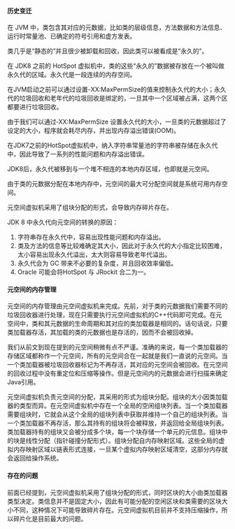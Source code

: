 #### 历史变迁
在 JVM 中，类包含其对应的元数据，比如类的层级信息，方法数据和方法信息、运行时常量池、已确定的符号引用和虚方发表。

类几乎是“静态的”并且很少被卸载和回收，因此类可以被看成是“永久的”。

在 JDK8 之前的 HotSpot 虚拟机中，类的这些“永久的”数据被存放在一个被叫做永久代的区域。永久代是一段连续的内存空间。

在JVM启动之前可以通过设置-XX:MaxPermSize的值来控制永久代的大小；永久代的垃圾回收和老年代的垃圾回收是绑定的，一旦其中一个区域被占满，这两个区都要进行垃圾回收。

由于我们可以通过‑XX:MaxPermSize 设置永久代的大小，一旦类的元数据超过了设定的大小，程序就会耗尽内存，并出现内存溢出错误(OOM)。

在JDK7之前的HotSpot虚拟机中，纳入字符串常量池的字符串被存储在永久代中，因此导致了一系列的性能问题和内存溢出错误。

JDK8后，永久代被移到与一个堆不相连的本地内存区域，也即就是元空间。

由于类的元数据分配在本地内存中，元空间的最大可分配空间就是系统可用内存空间。

元空间虚拟机采用了组块分配的形式，会导致内存碎片存在。

JDK 8 中永久代向元空间的转换的原因：

1. 字符串存在永久代中，容易出现性能问题和内存溢出。
2. 类及方法的信息等比较难确定其大小，因此对于永久代的大小指定比较困难，太小容易出现永久代溢出，太大则容易导致老年代溢出。
3. 永久代会为 GC 带来不必要的复杂度，并且回收效率偏低。
4. Oracle 可能会将HotSpot 与 JRockit 合二为一。


#### 元空间的内存管理
元空间的内存管理由元空间虚拟机来完成。先前，对于类的元数据我们需要不同的垃圾回收器进行处理，现在只需要执行元空间虚拟机的C++代码即可完成。在元空间中，类和其元数据的生命周期和其对应的类加载器是相同的。话句话说，只要类加载器存活，其加载的类的元数据也是存活的，因而不会被回收掉。

我们从前文到现在提到的元空间稍微有点不严谨。准确的来说，每一个类加载器的存储区域都称作一个元空间，所有的元空间合在一起就是我们一直说的元空间。当一个类加载器被垃圾回收器标记为不再存活，其对应的元空间会被回收。在元空间的回收过程中没有重定位和压缩等操作。但是元空间内的元数据会进行扫描来确定Java引用。

 元空间虚拟机负责元空间的分配，其采用的形式为组块分配。组块的大小因类加载器的类型而异。在元空间虚拟机中存在一个全局的空闲组块列表。当一个类加载器需要组块时，它就会从这个全局的组块列表中获取并维持一个自己的组块列表。当一个类加载器不再存活，那么其持有的组块将会被释放，并返回给全局组块列表。类加载器持有的组块又会被分成多个块，每一个块存储一个单元的元信息。组块中的块是线性分配（指针碰撞分配形式）。组块分配自内存映射区域。这些全局的虚拟内存映射区域以链表形式连接，一旦某个虚拟内存映射区域清空，这部分内存就会返回给操作系统。

 #### 存在的问题
 
 前面已经提到，元空间虚拟机采用了组块分配的形式，同时区块的大小由类加载器类型决定。类信息并不是固定大小，因此有可能分配的空闲区块和类需要的区块大小不同，这种情况下可能导致碎片存在。元空间虚拟机目前并不支持压缩操作，所以碎片化是目前最大的问题。
